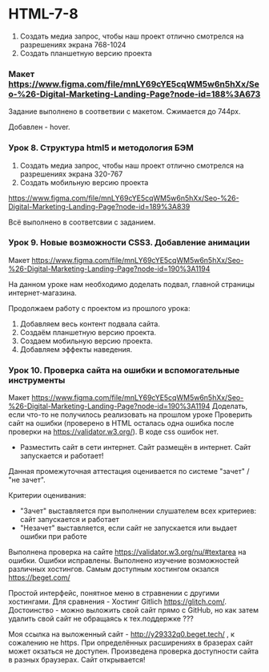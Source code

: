 # HTML-7-8

1.	Создать медиа запрос, чтобы наш проект отлично смотрелся на разрешениях экрана 768-1024
2.	Создать планшетную версию проекта

### Макет https://www.figma.com/file/mnLY69cYE5cqWM5w6n5hXx/Seo-%26-Digital-Marketing-Landing-Page?node-id=188%3A673 

Задание выполнено в соответвии с макетом. Сжимается до 744px.

Добавлен - hover. 

### Урок 8. Структура html5 и методология БЭМ

1.	Создать медиа запрос, чтобы наш проект отлично смотрелся на разрешениях экрана 320-767
2.	Создать мобильную версию проекта


https://www.figma.com/file/mnLY69cYE5cqWM5w6n5hXx/Seo-%26-Digital-Marketing-Landing-Page?node-id=189%3A839

Всё выполнено в соответсвии с заданием.

### Урок 9. Новые возможности CSS3. Добавление анимации

Макет https://www.figma.com/file/mnLY69cYE5cqWM5w6n5hXx/Seo-%26-Digital-Marketing-Landing-Page?node-id=190%3A1194 

На данном уроке нам необходимо доделать подвал, главной страницы интернет-магазина.

Продолжаем работу с проектом из прошлого урока:
1. Добавляем весь контент подвала сайта.
2. Создаём планшетную версию проекта.
3. Создаем мобильную версию проекта.
4. Добавляем эффекты наведения.


### Урок 10. Проверка сайта на ошибки и вспомогательные инструменты

Макет https://www.figma.com/file/mnLY69cYE5cqWM5w6n5hXx/Seo-%26-Digital-Marketing-Landing-Page?node-id=190%3A1194
   Доделать, если что-то не получилось реализовать на прошлом уроке
   Проверить сайт на ошибки (проверено в HTML осталась одна ошибка  после проверки на https://validator.w3.org/).
   В коде сss ошибок нет.
* Разместить сайт в сети интернет. Сайт размещён в интернет. Сайт запускается и работает!

Данная промежуточная аттестация оценивается по системе "зачет" / "не зачет".

Критерии оценивания:
- "Зачет" выставляется при выполнении слушателем всех критериев: сайт запускается и работает
- "Незачет" выставляется, если сайт не запускается или выдает ошибки при работе

 Выполнена проверка на сайте https://validator.w3.org/nu/#textarea на ошибки. Ошибки исправлены. 
 Выполнено изучение возможностей различных хостингов. Самым доступным хостингом окзался https://beget.com/

 Простой интерфейс, понятное меню в стравнении с другими хостингами. Для сравнения - Хостинг Gitlich https://glitch.com/. Достоинство - можно выложить свой сайт прямо с GitHub, но как затем удалить свой сайт не обращаясь к тех.поддержке ??? 

  Моя ссылка на выложенный сайт -  http://y29332q0.beget.tech/ , к сожалению не https. При определённых расширениях в бразерах сайт может окзаться не доступен. Произведена проверка доступности сайта в разных браузерах. Сайт открывается! 
